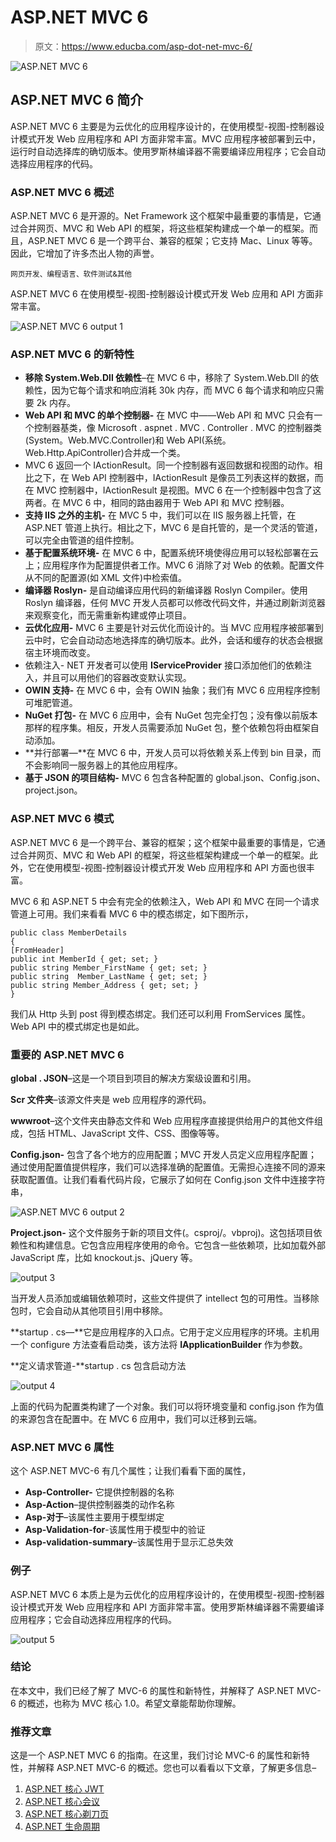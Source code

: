 # ASP.NET MVC 6

> 原文：<https://www.educba.com/asp-dot-net-mvc-6/>

![ASP.NET MVC 6](img/3e6bd3ff6a8b031fd15fd05e39182657.png)



## ASP.NET MVC 6 简介

ASP.NET MVC 6 主要是为云优化的应用程序设计的，在使用模型-视图-控制器设计模式开发 Web 应用程序和 API 方面非常丰富。MVC 应用程序被部署到云中，运行时自动选择库的确切版本。使用罗斯林编译器不需要编译应用程序；它会自动选择应用程序的代码。

### ASP.NET MVC 6 概述

ASP.NET MVC 6 是开源的。Net Framework 这个框架中最重要的事情是，它通过合并网页、MVC 和 Web API 的框架，将这些框架构建成一个单一的框架。而且，ASP.NET MVC 6 是一个跨平台、兼容的框架；它支持 Mac、Linux 等等。因此，它增加了许多杰出人物的声誉。

<small>网页开发、编程语言、软件测试&其他</small>

ASP.NET MVC 6 在使用模型-视图-控制器设计模式开发 Web 应用和 API 方面非常丰富。

![ASP.NET MVC 6 output 1](img/a573312965f685b09e32cd0b9514921c.png)



### ASP.NET MVC 6 的新特性

*   **移除 System.Web.Dll 依赖性**–在 MVC 6 中，移除了 System.Web.Dll 的依赖性，因为它每个请求和响应消耗 30k 内存，而 MVC 6 每个请求和响应只需要 2k 内存。
*   **Web API 和 MVC 的单个控制器-** 在 MVC 中——Web API 和 MVC 只会有一个控制器基类，像 Microsoft . aspnet . MVC . Controller . MVC 的控制器类(System。Web.MVC.Controller)和 Web API(系统。Web.Http.ApiController)合并成一个类。
*   MVC 6 返回一个 IActionResult。同一个控制器有返回数据和视图的动作。相比之下，在 Web API 控制器中，IActionResult 是像员工列表这样的数据，而在 MVC 控制器中，IActionResult 是视图。MVC 6 在一个控制器中包含了这两者。在 MVC 6 中，相同的路由器用于 Web API 和 MVC 控制器。
*   **支持 IIS 之外的主机-** 在 MVC 5 中，我们可以在 IIS 服务器上托管，在 ASP.NET 管道上执行。相比之下，MVC 6 是自托管的，是一个灵活的管道，可以完全由管道的组件控制。
*   **基于配置系统环境-** 在 MVC 6 中，配置系统环境使得应用可以轻松部署在云上；应用程序作为配置提供者工作。MVC 6 消除了对 Web 的依赖。配置文件从不同的配置源(如 XML 文件)中检索值。
*   **编译器 Roslyn-** 是自动编译应用代码的新编译器 Roslyn Compiler。使用 Roslyn 编译器，任何 MVC 开发人员都可以修改代码文件，并通过刷新浏览器来观察变化，而无需重新构建或停止项目。
*   **云优化应用-** MVC 6 主要是针对云优化而设计的。当 MVC 应用程序被部署到云中时，它会自动动态地选择库的确切版本。此外，会话和缓存的状态会根据宿主环境而改变。
*   依赖注入- NET 开发者可以使用 **IServiceProvider** 接口添加他们的依赖注入，并且可以用他们的容器改变默认实现。
*   **OWIN 支持-** 在 MVC 6 中，会有 OWIN 抽象；我们有 MVC 6 应用程序控制可堆肥管道。
*   **NuGet 打包-** 在 MVC 6 应用中，会有 NuGet 包完全打包；没有像以前版本那样的程序集。相反，开发人员需要添加 NuGet 包，整个依赖包将由框架自动添加。
*   **并行部署—**在 MVC 6 中，开发人员可以将依赖关系上传到 bin 目录，而不会影响同一服务器上的其他应用程序。
*   **基于 JSON 的项目结构-** MVC 6 包含各种配置的 global.json、Config.json、project.json。

### ASP.NET MVC 6 模式

ASP.NET MVC 6 是一个跨平台、兼容的框架；这个框架中最重要的事情是，它通过合并网页、MVC 和 Web API 的框架，将这些框架构建成一个单一的框架。此外，它在使用模型-视图-控制器设计模式开发 Web 应用程序和 API 方面也很丰富。

MVC 6 和 ASP.NET 5 中会有完全的依赖注入，Web API 和 MVC 在同一个请求管道上可用。我们来看看 MVC 6 中的模态绑定，如下图所示，

```
public class MemberDetails
{
[FromHeader]
public int MemberId { get; set; }
public string Member_FirstName { get; set; }
public string  Member_LastName { get; set; }
public string Member_Address { get; set; }
}
```

我们从 Http 头到 post 得到模态绑定。我们还可以利用 FromServices 属性。Web API 中的模式绑定也是如此。

### 重要的 ASP.NET MVC 6

**global . JSON**–这是一个项目到项目的解决方案级设置和引用。

**Scr 文件夹**–该源文件夹是 web 应用程序的源代码。

**wwwroot**–这个文件夹由静态文件和 Web 应用程序直接提供给用户的其他文件组成，包括 HTML、JavaScript 文件、CSS、图像等等。

**Config.json-** 包含了各个地方的应用配置；MVC 开发人员定义应用程序配置；通过使用配置值提供程序，我们可以选择准确的配置值。无需担心连接不同的源来获取配置值。让我们看看代码片段，它展示了如何在 Config.json 文件中连接字符串，

![ASP.NET MVC 6 output 2](img/04c41e0caab60a0c98793acfb3524d15.png)



**Project.json-** 这个文件服务于新的项目文件(。csproj/。vbproj)。这包括项目依赖性和构建信息。它包含应用程序使用的命令。它包含一些依赖项，比如加载外部 JavaScript 库，比如 knockout.js、jQuery 等。

![output 3](img/f31161f9749c1b6124f7fdca08a7aacd.png)



当开发人员添加或编辑依赖项时，这些文件提供了 intellect 包的可用性。当移除包时，它会自动从其他项目引用中移除。

**startup . cs—**它是应用程序的入口点。它用于定义应用程序的环境。主机用一个 configure 方法查看启动类，该方法将 **IApplicationBuilder** 作为参数。

**定义请求管道-**startup . cs 包含启动方法

![output 4](img/23de93a9d82da748fb8ec717d4a6257e.png)



上面的代码为配置类构建了一个对象。我们可以将环境变量和 config.json 作为值的来源包含在配置中。在 MVC 6 应用中，我们可以迁移到云端。

### ASP.NET MVC 6 属性

这个 ASP.NET MVC-6 有几个属性；让我们看看下面的属性，

*   **Asp-Controller-** 它提供控制器的名称
*   **Asp-Action**–提供控制器类的动作名称
*   **Asp-对于**–该属性主要用于模型绑定
*   **Asp-Validation-for**-该属性用于模型中的验证
*   **Asp-validation-summary**–该属性用于显示汇总失效

### 例子

ASP.NET MVC 6 本质上是为云优化的应用程序设计的，在使用模型-视图-控制器设计模式开发 Web 应用程序和 API 方面非常丰富。使用罗斯林编译器不需要编译应用程序；它会自动选择应用程序的代码。

![output 5](img/ee68d9efedb8ea941052152db325095a.png)



### 结论

在本文中，我们已经了解了 MVC-6 的属性和新特性，并解释了 ASP.NET MVC-6 的概述，也称为 MVC 核心 1.0。希望文章能帮助你理解。

### 推荐文章

这是一个 ASP.NET MVC 6 的指南。在这里，我们讨论 MVC-6 的属性和新特性，并解释 ASP.NET MVC-6 的概述。您也可以看看以下文章，了解更多信息–

1.  [ASP.NET 核心 JWT](https://www.educba.com/asp-dot-net-core-jwt/)
2.  [ASP.NET 核心会议](https://www.educba.com/asp-dot-net-core-session/)
3.  [ASP.NET 核心剃刀页](https://www.educba.com/asp-dot-net-core-razor-pages/)
4.  [ASP.NET 生命周期](https://www.educba.com/asp-dot-net-life-cycle/)